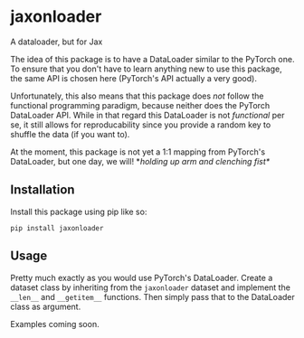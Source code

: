 # jaxonloader

A dataloader, but for Jax

The idea of this package is to have a DataLoader similar to the PyTorch one. To ensure that you don't have to learn anything new to use this package, the same API is chosen here (PyTorch's API actually a very good).

Unfortunately, this also means that this package does _not_ follow the functional programming paradigm, because neither does the PyTorch DataLoader API. While in that regard this DataLoader is not _functional_ per se, it still allows for reproducability since you provide a random key to shuffle the data (if you want to).

At the moment, this package is not yet a 1:1 mapping from PyTorch's DataLoader, but one day, we will! \**holding up arm and clenching fist\**

## Installation

Install this package using pip like so:

```
pip install jaxonloader
```

## Usage

Pretty much exactly as you would use PyTorch's DataLoader. Create a dataset class by inheriting
from the `jaxonloader` dataset and implement the `__len__` and `__getitem__` functions. Then simply pass that to the DataLoader class as argument.

Examples coming soon.
